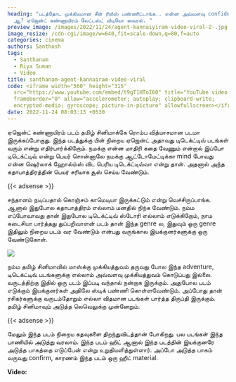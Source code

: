 ```yaml
---
heading: "படத்தோட முக்கியமான சீன் ரிலீஸ் பண்ணிட்டாங்க.. என்ன அவ்வளவு confident
  ஆ? ஏஜென்ட் கண்ணாயிரம் லேட்டஸ்ட் வீடியோ வைரல். "
preview_image: /images/2022/11/24/agent-kannaiyiram-video-viral-2-.jpg
image_resize: /cdn-cgi/image/w=640,fit=scale-down,q=80,f=auto
categories: cinema
authors: Santhosh
tags:
  - Santhanam
  - Riya Suman
  - Video
title: santhanam-agent-kannairam-video-viral
code: <iframe width="560" height="315"
  src="https://www.youtube.com/embed/t9gT1HToI60" title="YouTube video player"
  frameborder="0" allow="accelerometer; autoplay; clipboard-write;
  encrypted-media; gyroscope; picture-in-picture" allowfullscreen></iframe>
date: 2022-11-24 08:03:13 +0530
---
```

ஏஜென்ட் கண்ணாயிரம் படம் தமிழ் சினிமாக்கே ரொம்ப வித்யாசமான படமா இருக்கப்போகுது. இந்த படத்துக்கு பின் நிறைய ஏஜென்ட் அதாவது டிடெக்ட்டிவ் படங்கள் வரும் என்று எதிர்பார்க்கிறோம். நமக்கு என்ன மாதிரி கதை வேணும் என்றால் இப்போ டிடெக்ட்டிவ் என்று பெயர் சொன்னாலே நமக்கு ஆட்டோமேட்டிக்கா mind போவது என்ன ஷெர்லாக் ஹோல்ம்ஸ் விட பெரிய டிடெக்ட்டிவ்வா என்று தான். அதனால் அந்த கதாபாத்திரத்தின் பெயர் சரியாக சூஸ் செய்ய வேண்டும். 

{{< adsense >}}

சந்தானம் நடிப்பதால் கொஞ்சம் காமெடியா இருக்கட்டும் என்று வெச்சிருப்பாங்க. ஆனால் இதுபோல கதாபாத்திரம் எல்லாம்  மனதில் நிற்க வேண்டும். நம்ம எப்போவாவது தான் இதுபோல டிடெக்ட்டிவ் ஸ்டோரி எல்லாம் எடுக்கிறோம், நாம கடைசியா பார்த்தது துப்பறிவாளன் படம் தான் இந்த genre ல, இதுவும் ஒரு genre இதிலும் நிறைய படம் வர வேண்டும் என்பது வருங்கால இயக்குனர்களுக்கு ஒரு வேண்டுகோள். 

![](/images/2022/11/24/agent-kannaiyiram-video-viral-1-.jpg)

நம்ம தமிழ் சினிமாவில் மாஸ்க்கு முக்கியத்துவம் தருவது போல இந்த adventure, டிடெக்ட்டிவ் படங்களுக்கு எல்லாம் அவ்வளவு முக்கியத்துவம் கொடுப்பது இல்லை. வருடத்திற்கு இதில் ஒரு படம் இப்படி வந்தால் நன்றாக இருக்கும். அதுபோல படம் எடுக்கும் இயக்குனர்கள் அதிலே ஸ்டிக் பண்ணி கொள்ளவேண்டும். அப்போது தான் ரசிகர்களுக்கு வருடம்தோறும் எல்லா விதமான படங்கள் பார்த்த திருப்தி இருக்கும். தமிழ் சினிமாவும் அடுத்த லெவெலுக்கு முன்னேறும்.

{{< adsense >}}

மேலும் இந்த படம் நிறைய கதவுகளை திறந்துவிடத்தான் போகிறது. பல படங்கள் இந்த பாணியில் அடுத்து வரலாம். இந்த படம் ஹிட் ஆனால் இந்த படத்தின் இயக்குனரே அடுத்த பாகத்தை எடுப்பேன் என்று உறுதியளித்துள்ளார். அப்போ அடுத்த பாகம் வருவது confirm, காரணம் இந்த படம் ஒரு ஹிட் material.

**V﻿ideo:**